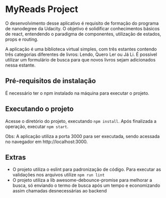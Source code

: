# MyReads Project

O desenvolvimento desse aplicativo é requisito de formação do programa de nanodegree da Udacity. O objetivo é solidificar conhecimentos básicos de react, entendendo o paradigma de componentes, utilização de estados, props e routing.

A aplicação é uma biblioteca virtual simples, com três estantes contendo três categorias diferentes de livros: Lendo, Quero Ler ou Já Li. É possível utilizar um formulário de busca para que novos livros sejam adicionados nessa estante.

## Pré-requisitos de instalação
É necessário ter o npm instalado na máquina para executar o projeto.

## Executando o projeto
Acesse o diretório do projeto, executando `npm install`. Após finalizada a operação, executar `npm start`.

Obs: A aplicação utiliza a porta 3000 para ser executada, sendo acessada no navegador em http://localhost:3000.

## Extras
* O projeto utiliza o eslint para padronização de código. Para executar as validações nos arquivos utilize `npm run lint`
* O projeto utiliza a lib awesome-debounce-promise para melhorar a busca, só enviando o termo de busca após um tempo e economizando assim chamadas desnecessárias ao backend
